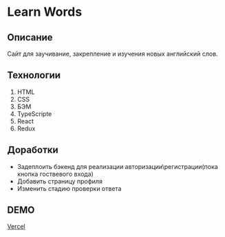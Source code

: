 # Learn Words

## Описание

Сайт для заучивание, закрепление и изучения новых английский слов.

## Технологии

1. HTML
2. CSS
3. БЭМ
4. TypeScripte
5. React
6. Redux

## Доработки

- Задеплоить бэкенд для реализации авторизации\регистрации(пока кнопка гоствевого входа)
- Добавить страницу профиля
- Изменить стадию проверки ответа

## DEMO

[Vercel](https://learn-words-3fiuoquk6-hanmadaiki.vercel.app/)
